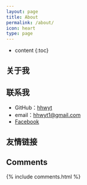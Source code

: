 ```yaml
---
layout: page
title: About
permalink: /about/
icon: heart
type: page
---
```


* content
{:toc}

## 关于我

<!--<iframe src="https://githubbadge.appspot.com/gaohaoyang?s=1" style="border: 0;height: 142px;width: 200px;overflow: hidden;" frameBorder="0"></iframe>-->

## 联系我

* GitHub：[hhwyt](https://github.com/hhwyt)
* email：hhwyt1@gmail.com
* [Facebook](https://www.facebook.com/gaohaoyang.water)

## 友情链接


## Comments

{% include comments.html %}
